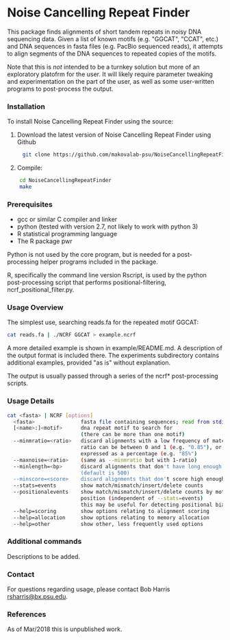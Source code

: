# Noise Cancelling Repeat Finder

This package finds alignments of short tandem repeats in noisy DNA sequencing
data.  Given a list of known motifs (e.g. "GGCAT", "CCAT", etc.) and DNA
sequences in fasta files (e.g. PacBio sequenced reads), it attempts to align
segments of the DNA sequences to repeated copies of the motifs.

Note that this is *not* intended to be a turnkey solution but more of an
exploratory platofrm for the user. It will likely require parameter tweaking
and experimentation on the part of the user, as well as some user-written
programs to post-process the output.

### Installation

To install Noise Cancelling Repeat Finder using the source:  
1. Download the latest version of Noise Cancelling Repeat Finder using Github  
```bash  
     git clone https://github.com/makovalab-psu/NoiseCancellingRepeatFinder.git  
```  
2. Compile:  
```bash  
    cd NoiseCancellingRepeatFinder  
    make  
```

### Prerequisites

* gcc or similar C compiler and linker
* python (tested with version 2.7, not likely to work with python 3)
* R statistical programming language
* The R package pwr

Python is not used by the core program, but is needed for a post-processing
helper programs included in the package.

R, specifically the command line version Rscript, is used by the python
post-processing script that performs positional-filtering,
ncrf_positional_filter.py.

### Usage Overview

The simplest use, searching reads.fa for the repeated motif GGCAT:

```bash 
cat reads.fa | ./NCRF GGCAT > example.ncrf
```

A more detailed example is shown in example/README.md.  A description of the
output format is included there.  The experiments subdirectory contains
additional examples, provided "as is" without explanation.

The output is usually passed through a series of the ncrf* post-processing
scripts.


### Usage Details

```bash  
cat <fasta> | NCRF [options]
  <fasta>               fasta file containing sequences; read from stdin
  [<name>:]<motif>      dna repeat motif to search for
                        (there can be more than one motif)
  --minmratio=<ratio>   discard alignments with a low frequency of matches;
                        ratio can be between 0 and 1 (e.g. "0.85"), or can be
                        expressed as a percentage (e.g. "85%")
  --maxnoise=<ratio>    (same as --minmratio but with 1-ratio)
  --minlength=<bp>      discard alignments that don't have long enough repeat
                        (default is 500)
  --minscore=<score>    discard alignments that don't score high enough
  --stats=events        show match/mismatch/insert/delete counts
  --positionalevents    show match/mismatch/insert/delete counts by motif
                        position (independent of --stats=events)
                        this may be useful for detecting positional bias
  --help=scoring        show options relating to alignment scoring
  --help=allocation     show options relating to memory allocation
  --help=other          show other, less frequently used options
```

### Additional commands 

Descriptions to be added.

### Contact
For questions regarding usage, please contact Bob Harris <rsharris@bx.psu.edu>. 

### References
As of Mar/2018 this is unpublished work.
